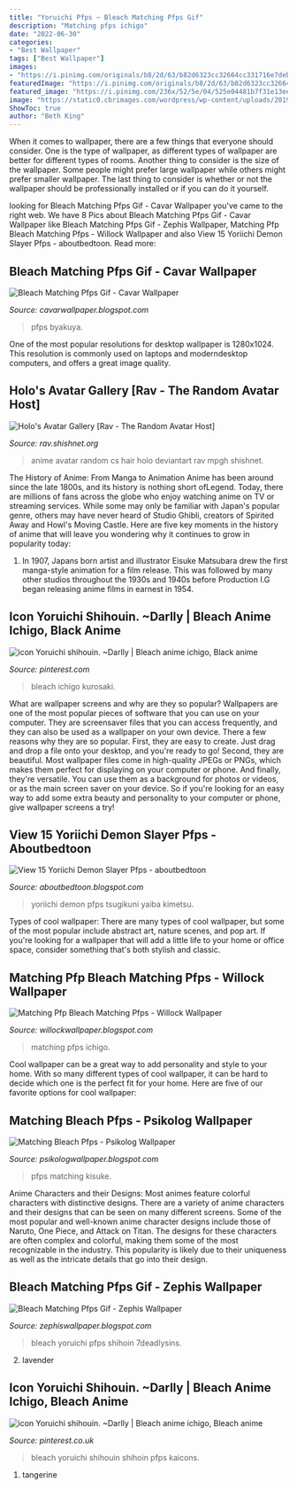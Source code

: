 ```yaml
---
title: "Yoruichi Pfps ~ Bleach Matching Pfps Gif"
description: "Matching pfps ichigo"
date: "2022-06-30"
categories:
- "Best Wallpaper"
tags: ["Best Wallpaper"]
images:
- "https://i.pinimg.com/originals/b8/2d/63/b82d6323cc32664cc331716e7debb4c7.png"
featuredImage: "https://i.pinimg.com/originals/b8/2d/63/b82d6323cc32664cc331716e7debb4c7.png"
featured_image: "https://i.pinimg.com/236x/52/5e/04/525e04481b7f31e13ee0ed598433466b.jpg?nii=t"
image: "https://static0.cbrimages.com/wordpress/wp-content/uploads/2019/11/Soi-Fon-Facts-dislikes-kisuke-3.jpg?q=50&amp;fit=crop&amp;w=740&amp;h=370&amp;dpr=1.5"
ShowToc: true
author: "Beth King"
---
```



When it comes to wallpaper, there are a few things that everyone should consider. One is the type of wallpaper, as different types of wallpaper are better for different types of rooms. Another thing to consider is the size of the wallpaper. Some people might prefer large wallpaper while others might prefer smaller wallpaper. The last thing to consider is whether or not the wallpaper should be professionally installed or if you can do it yourself.

	

		
looking for Bleach Matching Pfps Gif - Cavar Wallpaper you've came to the right web. We have 8 Pics about Bleach Matching Pfps Gif - Cavar Wallpaper like Bleach Matching Pfps Gif - Zephis Wallpaper, Matching Pfp Bleach Matching Pfps - Willock Wallpaper and also View 15 Yoriichi Demon Slayer Pfps - aboutbedtoon. Read more:
		
    
## Bleach Matching Pfps Gif - Cavar Wallpaper

<img loading=lazy src="https://thumbs.gfycat.com/AggressiveSilentAldabratortoise-size_restricted.gif" onerror="this.onerror=null;this.src='https://tse3.mm.bing.net/th?id=OIP.Pyx1VHKDI2-iiTnUkNi5SwHaDa&amp;pid=15.1';" alt="Bleach Matching Pfps Gif - Cavar Wallpaper">

_Source: cavarwallpaper.blogspot.com_

>pfps byakuya. 

	

One of the most popular resolutions for desktop wallpaper is 1280x1024. This resolution is commonly used on laptops and moderndesktop computers, and offers a great image quality.

    
## Holo&#039;s Avatar Gallery [Rav - The Random Avatar Host]

<img loading=lazy src="https://rav.shishnet.org/a8aa80f674010b0f2abece91597489c8/169.jpg" onerror="this.onerror=null;this.src='https://tse3.mm.bing.net/th?id=OIP.qKqA9nQBCw8qvs6RWXSJyAHaHa&amp;pid=15.1';" alt="Holo&#039;s Avatar Gallery [Rav - The Random Avatar Host]">

_Source: rav.shishnet.org_

>anime avatar random cs hair holo deviantart rav mpgh shishnet. 

	

The History of Anime: From Manga to Animation
Anime has been around since the late 1800s, and its history is nothing short ofLegend. Today, there are millions of fans across the globe who enjoy watching anime on TV or streaming services. While some may only be familiar with Japan's popular genre, others may have never heard of Studio Ghibli, creators of Spirited Away and Howl's Moving Castle. Here are five key moments in the history of anime that will leave you wondering why it continues to grow in popularity today:
1) In 1907, Japans born artist and illustrator Eisuke Matsubara drew the first manga-style animation for a film release. This was followed by many other studios throughout the 1930s and 1940s before Production I.G began releasing anime films in earnest in 1954.

    
## Icon Yoruichi Shihouin. ~Darlly | Bleach Anime Ichigo, Black Anime

<img loading=lazy src="https://i.pinimg.com/236x/4b/eb/ae/4bebae19b406ab46c59f62f2c35f978a.jpg?nii=t" onerror="this.onerror=null;this.src='https://tse1.mm.bing.net/th?id=OIP.2EBFM4sKHM9Lsqf6Dlr7CgAAAA&amp;pid=15.1';" alt="icon Yoruichi shihouin. ~Darlly | Bleach anime ichigo, Black anime">

_Source: pinterest.com_

>bleach ichigo kurosaki. 

	

What are wallpaper screens and why are they so popular?
Wallpapers are one of the most popular pieces of software that you can use on your computer. They are screensaver files that you can access frequently, and they can also be used as a wallpaper on your own device. There a few reasons why they are so popular. First, they are easy to create. Just drag and drop a file onto your desktop, and you're ready to go! Second, they are beautiful. Most wallpaper files come in high-quality JPEGs or PNGs, which makes them perfect for displaying on your computer or phone. And finally, they're versatile. You can use them as a background for photos or videos, or as the main screen saver on your device. So if you're looking for an easy way to add some extra beauty and personality to your computer or phone, give wallpaper screens a try!

    
## View 15 Yoriichi Demon Slayer Pfps - Aboutbedtoon

<img loading=lazy src="https://i.pinimg.com/originals/b8/2d/63/b82d6323cc32664cc331716e7debb4c7.png" onerror="this.onerror=null;this.src='https://tse1.mm.bing.net/th?id=OIP.ROx5i1oYYIX0ZFEbmbGGMAAAAA&amp;pid=15.1';" alt="View 15 Yoriichi Demon Slayer Pfps - aboutbedtoon">

_Source: aboutbedtoon.blogspot.com_

>yoriichi demon pfps tsugikuni yaiba kimetsu. 

	

Types of cool wallpaper:
There are many types of cool wallpaper, but some of the most popular include abstract art, nature scenes, and pop art. If you're looking for a wallpaper that will add a little life to your home or office space, consider something that's both stylish and classic.

    
## Matching Pfp Bleach Matching Pfps - Willock Wallpaper

<img loading=lazy src="https://i.pinimg.com/564x/ea/70/29/ea702934a744849c2d58e14ee902e532.jpg" onerror="this.onerror=null;this.src='https://tse2.mm.bing.net/th?id=OIP.PPPqY1hgT6d3yrUUnkr8dAHaHa&amp;pid=15.1';" alt="Matching Pfp Bleach Matching Pfps - Willock Wallpaper">

_Source: willockwallpaper.blogspot.com_

>matching pfps ichigo. 

	

Cool wallpaper can be a great way to add personality and style to your home. With so many different types of cool wallpaper, it can be hard to decide which one is the perfect fit for your home. Here are five of our favorite options for cool wallpaper: 

    
## Matching Bleach Pfps - Psikolog Wallpaper

<img loading=lazy src="https://static0.cbrimages.com/wordpress/wp-content/uploads/2019/11/Soi-Fon-Facts-dislikes-kisuke-3.jpg?q=50&amp;fit=crop&amp;w=740&amp;h=370&amp;dpr=1.5" onerror="this.onerror=null;this.src='https://tse4.mm.bing.net/th?id=OIP.qlKaDHvX8kx2fwOYXr4uYwHaDt&amp;pid=15.1';" alt="Matching Bleach Pfps - Psikolog Wallpaper">

_Source: psikologwallpaper.blogspot.com_

>pfps matching kisuke. 

	

Anime Characters and their Designs: Most animes feature colorful characters with distinctive designs.
There are a variety of anime characters and their designs that can be seen on many different screens. Some of the most popular and well-known anime character designs include those of Naruto, One Piece, and Attack on Titan. The designs for these characters are often complex and colorful, making them some of the most recognizable in the industry. This popularity is likely due to their uniqueness as well as the intricate details that go into their design.

    
## Bleach Matching Pfps Gif - Zephis Wallpaper

<img loading=lazy src="https://media.tenor.com/images/2893bbdf56c19a9b00e0e83b0446546c/tenor.gif" onerror="this.onerror=null;this.src='https://tse4.mm.bing.net/th?id=OIP.KJO731bBmpsA4Og7BEZUbAAAAA&amp;pid=15.1';" alt="Bleach Matching Pfps Gif - Zephis Wallpaper">

_Source: zephiswallpaper.blogspot.com_

>bleach yoruichi pfps shihoin 7deadlysins. 

	

2. lavender 

    
## Icon Yoruichi Shihouin. ~Darlly | Bleach Anime Ichigo, Bleach Anime

<img loading=lazy src="https://i.pinimg.com/236x/52/5e/04/525e04481b7f31e13ee0ed598433466b.jpg?nii=t" onerror="this.onerror=null;this.src='https://tse3.mm.bing.net/th?id=OIP.vCL5XBpFYSCLQPoA1zQv_gAAAA&amp;pid=15.1';" alt="icon Yoruichi shihouin. ~Darlly | Bleach anime ichigo, Bleach anime">

_Source: pinterest.co.uk_

>bleach yoruichi shihouin shihoin pfps kaicons. 

	

1. tangerine 

